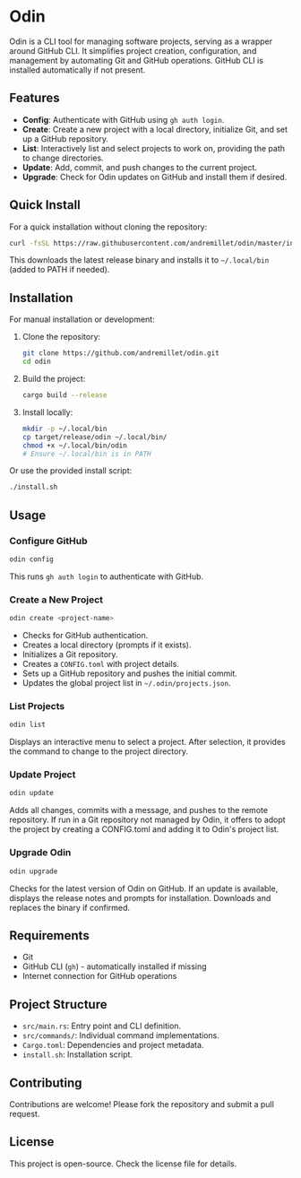 # Odin

Odin is a CLI tool for managing software projects, serving as a wrapper around GitHub CLI. It simplifies project creation, configuration, and management by automating Git and GitHub operations. GitHub CLI is installed automatically if not present.

## Features

- **Config**: Authenticate with GitHub using `gh auth login`.
- **Create**: Create a new project with a local directory, initialize Git, and set up a GitHub repository.
- **List**: Interactively list and select projects to work on, providing the path to change directories.
- **Update**: Add, commit, and push changes to the current project.
- **Upgrade**: Check for Odin updates on GitHub and install them if desired.

## Quick Install

For a quick installation without cloning the repository:

```bash
curl -fsSL https://raw.githubusercontent.com/andremillet/odin/master/install.sh | bash
```

This downloads the latest release binary and installs it to `~/.local/bin` (added to PATH if needed).

## Installation

For manual installation or development:

1. Clone the repository:
   ```bash
   git clone https://github.com/andremillet/odin.git
   cd odin
   ```

2. Build the project:
   ```bash
   cargo build --release
   ```

3. Install locally:
   ```bash
   mkdir -p ~/.local/bin
   cp target/release/odin ~/.local/bin/
   chmod +x ~/.local/bin/odin
   # Ensure ~/.local/bin is in PATH
   ```

Or use the provided install script:
```bash
./install.sh
```

## Usage

### Configure GitHub
```bash
odin config
```
This runs `gh auth login` to authenticate with GitHub.

### Create a New Project
```bash
odin create <project-name>
```
- Checks for GitHub authentication.
- Creates a local directory (prompts if it exists).
- Initializes a Git repository.
- Creates a `CONFIG.toml` with project details.
- Sets up a GitHub repository and pushes the initial commit.
- Updates the global project list in `~/.odin/projects.json`.

### List Projects
```bash
odin list
```
Displays an interactive menu to select a project. After selection, it provides the command to change to the project directory.

### Update Project
```bash
odin update
```
Adds all changes, commits with a message, and pushes to the remote repository. If run in a Git repository not managed by Odin, it offers to adopt the project by creating a CONFIG.toml and adding it to Odin's project list.

### Upgrade Odin
```bash
odin upgrade
```
Checks for the latest version of Odin on GitHub. If an update is available, displays the release notes and prompts for installation. Downloads and replaces the binary if confirmed.

## Requirements

- Git
- GitHub CLI (`gh`) - automatically installed if missing
- Internet connection for GitHub operations

## Project Structure

- `src/main.rs`: Entry point and CLI definition.
- `src/commands/`: Individual command implementations.
- `Cargo.toml`: Dependencies and project metadata.
- `install.sh`: Installation script.

## Contributing

Contributions are welcome! Please fork the repository and submit a pull request.

## License

This project is open-source. Check the license file for details.